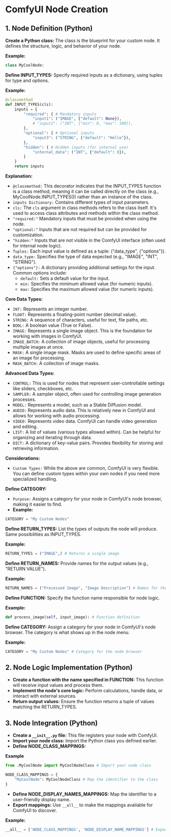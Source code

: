 
# ComfyUI Node Creation

## 1. Node Definition (Python)

**Create a Python class:** The class is the blueprint for your custom node. It defines the structure, logic, and behavior of your node.

**Example:**

```python
class MyCoolNode:
```

**Define INPUT_TYPES:** Specify required inputs as a dictionary, using tuples for type and options.

**Example:**

```python
@classmethod
def INPUT_TYPES(cls):
    inputs = {
        "required": { # Mandatory inputs
            "input1": ("IMAGE", {"default": None}), 
            # "input2": ("INT", {"min": 0, "max": 100}), 
        },
        "optional": { # Optional inputs
            "input3": ("STRING", {"default": "Hello"}),
        },
        "hidden": { # Hidden inputs (for internal use)
            "internal_data": ("INT", {"default": 0}), 
        }
    }
    return inputs
```

**Explanation:**
- `@classmethod:` This decorator indicates that the INPUT_TYPES function is a class method, meaning it can be called directly on the class (e.g., MyCoolNode.INPUT_TYPES()) rather than an instance of the class.
- `inputs Dictionary:` Contains different types of input parameters.
- `cls:` The `cls` argument in class methods refers to the class itself. It's used to access class attributes and methods within the class method.
- `"required:"` Mandatory inputs that must be provided when using the node.
- `"optional:"` Inputs that are not required but can be provided for customization.
- `"hidden:"` Inputs that are not visible in the ComfyUI interface (often used for internal node logic).
- `Tuples:` Each input value is defined as a tuple: ("data_type", {"options"}).
- `data_type:` Specifies the type of data expected (e.g., "IMAGE", "INT", "STRING").
- `{"options"}:` A dictionary providing additional settings for the input. Common options include:
  - `default:` Sets a default value for the input.
  - `min:` Specifies the minimum allowed value (for numeric inputs).
  - `max:` Specifies the maximum allowed value (for numeric inputs).

**Core Data Types:**
- `INT:` Represents an integer number.
- `FLOAT:` Represents a floating-point number (decimal value).
- `STRING:` A sequence of characters, useful for text, file paths, etc.
- `BOOL:` A boolean value (True or False).
- `IMAGE:` Represents a single image object. This is the foundation for working with images in ComfyUI.
- `IMAGE_BATCH:` A collection of image objects, useful for processing multiple images at once.
- `MASK:` A single image mask. Masks are used to define specific areas of an image for processing.
- `MASK_BATCH:` A collection of image masks.

**Advanced Data Types:**
- `CONTROL:` This is used for nodes that represent user-controllable settings like sliders, checkboxes, etc.
- `SAMPLER:` A sampler object, often used for controlling image generation processes.
- `MODEL:` Represents a model, such as a Stable Diffusion model.
- `AUDIO:` Represents audio data. This is relatively new in ComfyUI and allows for working with audio processing.
- `VIDEO:` Represents video data. ComfyUI can handle video generation and editing.
- `LIST:` A list of values (various types allowed within). Can be helpful for organizing and iterating through data.
- `DICT:` A dictionary of key-value pairs. Provides flexibility for storing and retrieving information.

**Considerations:**
- `Custom Types:` While the above are common, ComfyUI is very flexible. You can define custom types within your own nodes if you need more specialized handling.

**Define CATEGORY:**
- `Purpose:` Assigns a category for your node in ComfyUI's node browser, making it easier to find.
- **Example:**

```python
CATEGORY = "My Custom Nodes"
```

**Define RETURN_TYPES:** List the types of outputs the node will produce. Same possibilities as INPUT_TYPES.

**Example:**

```python
RETURN_TYPES = ("IMAGE",) # Returns a single image
```

**Define RETURN_NAMES:** Provide names for the output values (e.g., "RETURN VALUE").

**Example:**

```python
RETURN_NAMES = ("Processed Image", "Image Description") # Names for the outputs
```

**Define FUNCTION:** Specify the function name responsible for node logic.

**Example:**

```python
def process_image(self, input_image): # Function definition
```

**Define CATEGORY:** Assign a category for your node in ComfyUI's node browser. The category is what shows up in the node menu.

**Example:**

```python
CATEGORY = "My Custom Nodes" # Category for the node browser
```

## 2. Node Logic Implementation (Python)

- **Create a function with the name specified in FUNCTION:** This function will receive input values and process them.
- **Implement the node's core logic:** Perform calculations, handle data, or interact with external sources.
- **Return output values:** Ensure the function returns a tuple of values matching the RETURN_TYPES.

## 3. Node Integration (Python)

- **Create a `__init__.py` file:** This file registers your node with ComfyUI.
- **Import your node class:** Import the Python class you defined earlier.
- **Define NODE_CLASS_MAPPINGS:**

**Example**

```python
from .MyCoolNode import MyCoolNodeClass # Import your node class

NODE_CLASS_MAPPINGS = {
    "MyCoolNode": MyCoolNodeClass # Map the identifier to the class
}
```

- **Define NODE_DISPLAY_NAMES_MAPPINGS:** Map the identifier to a user-friendly display name.
- **Export mappings:** Use `__all__` to make the mappings available for ComfyUI to discover.

**Example:**

```python
__all__ = ['NODE_CLASS_MAPPINGS', 'NODE_DISPLAY_NAME_MAPPINGS'] # Export mappings
```
